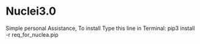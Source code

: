 # Nuclei3.0
Simple personal Assistance,
To install Type this line in Terminal:
pip3 install -r req_for_nuclea.pip
